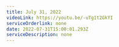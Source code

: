 ```yaml
---
title: July 31, 2022
videoLink: https://youtu.be/-uTg1t2GkYI
serviceOrderlink: none
date: 2022-07-31T15:00:01.293Z
serviceDescription: none
---
```

